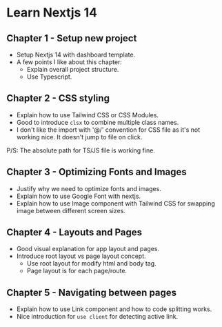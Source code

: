 # Learn Nextjs 14

## Chapter 1 - Setup new project

- Setup Nextjs 14 with dashboard template.
- A few points I like about this chapter:
  - Explain overall project structure.
  - Use Typescript.

## Chapter 2 - CSS styling

- Explain how to use Tailwind CSS or CSS Modules.
- Good to introduce `clsx` to combine multiple class names.
- I don't like the import with '@/' convention for CSS file as it's not working nice. It doesn't jump to file on click.

P/S: The absolute path for TS/JS file is working fine.

## Chapter 3 - Optimizing Fonts and Images

- Justify why we need to optimize fonts and images.
- Explain how to use Google Font with nextjs.
- Explain how to use Image component with Tailwind CSS for swapping image between different screen sizes.

## Chapter 4 - Layouts and Pages

- Good visual explanation for app layout and pages.
- Introduce root layout vs page layout concept.
  - Use root layout for modify html and body tag.
  - Page layout is for each page/route.

## Chapter 5 - Navigating between pages

- Explain how to use Link component and how to code splitting works.
- Nice introduction for `use client` for detecting active link.
